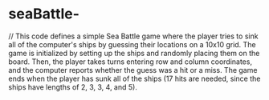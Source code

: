 # seaBattle-
// This code defines a simple Sea Battle game where the player tries to sink all of the computer's ships by guessing their locations on a 10x10 grid. The game is initialized by setting up the ships and randomly placing them on the board. Then, the player takes turns entering row and column coordinates, and the computer reports whether the guess was a hit or a miss. The game ends when the player has sunk all of the ships (17 hits are needed, since the ships have lengths of 2, 3, 3, 4, and 5).
